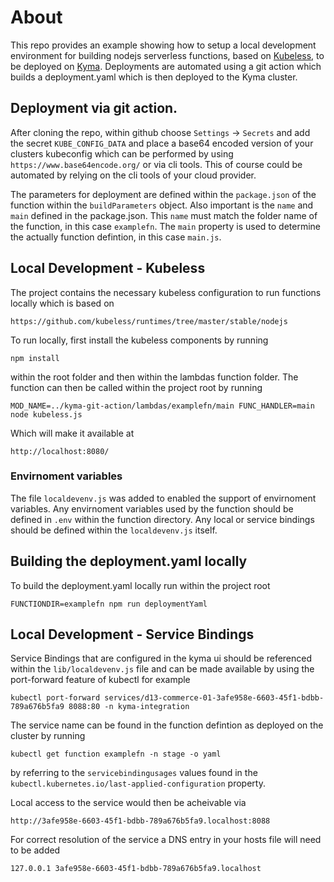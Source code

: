 # About

This repo provides an example showing how to setup a local development environment for building nodejs serverless functions, based on [Kubeless](https://kubeless.io/), to be deployed on [Kyma](https://kyma-project.io/). Deployments are automated using a git action which builds a deployment.yaml which is then deployed to the Kyma cluster.

## Deployment via git action.

After cloning the repo, within github choose `Settings` -> `Secrets` and add the secret `KUBE_CONFIG_DATA` and place a base64 encoded version of your clusters kubeconfig which can be performed by using `https://www.base64encode.org/` or via cli tools. This of course could be automated by relying on the cli tools of your cloud provider.

The parameters for deployment are defined within the `package.json` of the function within the `buildParameters` object. Also important is the `name` and `main` defined in the package.json. This `name` must match the folder name of the function, in this case `examplefn`. The `main` property is used to determine the actually function defintion, in this case `main.js`.

## Local Development - Kubeless

The project contains the necessary kubeless configuration to run functions locally which is based on

`https://github.com/kubeless/runtimes/tree/master/stable/nodejs`

To run locally, first install the kubeless components by running

`npm install`

within the root folder and then within the lambdas function folder. The function can then be called within the project root by running

`MOD_NAME=../kyma-git-action/lambdas/examplefn/main FUNC_HANDLER=main node kubeless.js`

Which will make it available at

`http://localhost:8080/`

### Envirnoment variables

The file `localdevenv.js` was added to enabled the support of envirnoment variables. Any envirnoment variables used by the function should be defined in `.env` within the function directory. Any local or service bindings should be defined within the `localdevenv.js` itself.

## Building the deployment.yaml locally

To build the deployment.yaml locally run within the project root

`FUNCTIONDIR=examplefn npm run deploymentYaml`

## Local Development - Service Bindings

Service Bindings that are configured in the kyma ui should be referenced within the `lib/localdevenv.js` file and can be made available by using the port-forward feature of kubectl for example

`kubectl port-forward services/d13-commerce-01-3afe958e-6603-45f1-bdbb-789a676b5fa9 8088:80 -n kyma-integration`

The service name can be found in the function defintion as deployed on the cluster by running

`kubectl get function examplefn -n stage -o yaml`

by referring to the `servicebindingusages` values found in the `kubectl.kubernetes.io/last-applied-configuration` property.

Local access to the service would then be acheivable via

`http://3afe958e-6603-45f1-bdbb-789a676b5fa9.localhost:8088`

For correct resolution of the service a DNS entry in your hosts file will need to be added

`127.0.0.1 3afe958e-6603-45f1-bdbb-789a676b5fa9.localhost`
